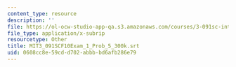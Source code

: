 ```yaml
---
content_type: resource
description: ''
file: https://ol-ocw-studio-app-qa.s3.amazonaws.com/courses/3-091sc-introduction-to-solid-state-chemistry-fall-2010/0608cc8e59cdd702abbbbd6afb286e79_MIT3_091SCF10Exam_1_Prob_5_300k.srt
file_type: application/x-subrip
resourcetype: Other
title: MIT3_091SCF10Exam_1_Prob_5_300k.srt
uid: 0608cc8e-59cd-d702-abbb-bd6afb286e79
---
```

